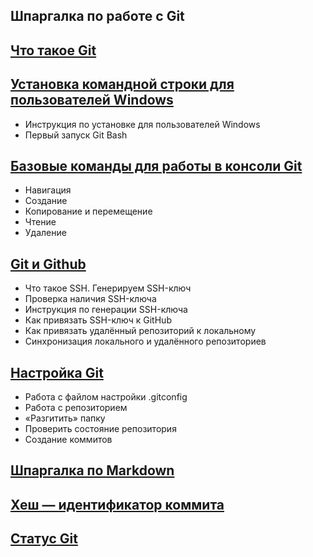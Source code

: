 ## Шпаргалка по работе с Git

## [Что такое Git](https://github.com/natkor18/cheat-sheet-on-Git/blob/master/what-is-git.md)<br/>
## [Установка командной строки для пользователей Windows](https://github.com/natkor18/cheat-sheet-on-Git/blob/master/install_git_ex2.md)  
- Инструкция по установке для пользователей Windows  
- Первый запуск Git Bash  
## [Базовые команды для работы в консоли Git](https://github.com/natkor18/cheat-sheet-on-Git/blob/master/cheat_command_git_ex3.md)  
- Навигация  
- Создание  
- Копирование и перемещение  
- Чтение  
- Удаление  
## [Git и Github](https://github.com/natkor18/cheat-sheet-on-Git/blob/master/Git-and-Github.md)  
- Что такое SSH. Генерируем SSH-ключ  
- Проверка наличия SSH-ключа  
- Инструкция по генерации SSH-ключа  
- Как привязать SSH-ключ к GitHub  
- Как привязать удалённый репозиторий к локальному  
- Синхронизация локального и удалённого репозиториев  
## [Настройка Git](https://github.com/natkor18/cheat-sheet-on-Git/blob/master/git_work_ex4.md)  
- Работа с файлом настройки .gitconfig
- Работа с репозиторием
- «Разгитить» папку
- Проверить состояние репозитория
- Cоздание коммитов  
## [Шпаргалка по Markdown](https://github.com/natkor18/cheat-sheet-on-Git/blob/master/cheat-on-Markdown.md)  
## [Хеш — идентификатор коммита](https://github.com/natkor18/cheat-sheet-on-Git/blob/master/hash-commit.md)  
## [Статус Git](https://github.com/natkor18/cheat-sheet-on-Git/blob/master/status_git.md)


